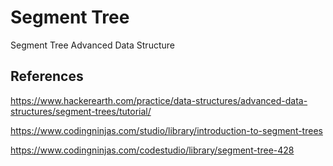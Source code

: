 # Segment Tree
Segment Tree Advanced Data Structure

## References

https://www.hackerearth.com/practice/data-structures/advanced-data-structures/segment-trees/tutorial/

https://www.codingninjas.com/studio/library/introduction-to-segment-trees

https://www.codingninjas.com/codestudio/library/segment-tree-428

